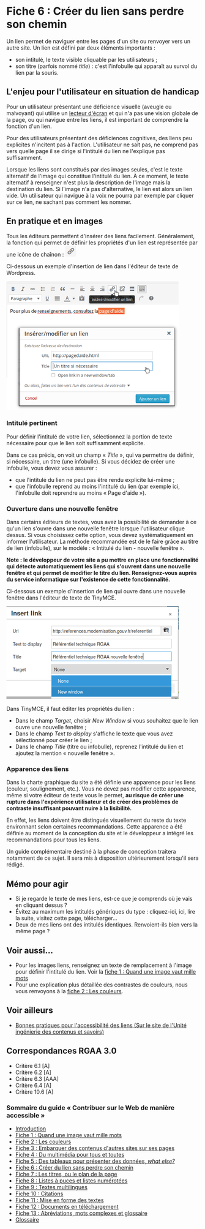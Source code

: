 # Fiche 6&nbsp;: Cr&#233;er du lien sans perdre son chemin

Un lien permet de naviguer entre les pages d'un site ou renvoyer vers un autre site. Un lien est défini par deux éléments importants&nbsp;:

- son intitulé, le texte visible cliquable par les utilisateurs&nbsp;;
- son titre (parfois nommé <i lang="en">title</i>)&nbsp;: c'est l'infobulle qui apparaît au survol du lien par la souris.

## L'enjeu pour l'utilisateur en situation de handicap

Pour un utilisateur présentant une déficience visuelle (aveugle ou malvoyant) qui utilise un [lecteur d'écran](glossaire.md#lecteur-decran) et qui n'a pas une vision globale de la page, ou qui navigue entre les liens, il est important de comprendre la fonction d'un lien.

Pour des utilisateurs présentant des déficiences cognitives, des liens peu explicites n'incitent pas à l'action. L'utilisateur ne sait pas, ne comprend pas vers quelle page il se dirige si l'intitulé du lien ne l'explique pas suffisamment.

Lorsque les liens sont constitués par des images seules, c'est le texte alternatif de l'image qui constitue l'intitulé du lien. À ce moment, le texte alternatif à renseigner n'est plus la description de l'image mais la destination du lien. Si l'image n'a pas d'alternative, le lien est alors un lien vide. Un utilisateur qui navigue à la voix ne pourra par exemple par cliquer sur ce lien, ne sachant pas comment les nommer.

## En pratique et en images

Tous les éditeurs permettent d'insérer des liens facilement. Généralement, la fonction qui permet de définir les propriétés d'un lien est représentée par une icône de chaînon&nbsp;: <img src="img/liens/icone-liens.png" alt="" />

Ci-dessous un exemple d'insertion de lien dans l'éditeur de texte de <span lang="en">Wordpress</span>.

<img src="img/liens/wordpress.png" alt="" />

### Intitulé pertinent

Pour définir l'intitulé de votre lien, sélectionnez la portion de texte nécessaire pour que le lien soit suffisamment explicite.

Dans ce cas précis, on voit un champ «&nbsp;<i lang="en">Title</i>&nbsp;», qui va permettre de définir, si nécessaire, un titre (une infobulle). Si vous décidez de créer une infobulle, vous devez vous assurer&nbsp;:

- que l'intitulé du lien ne peut pas être rendu explicite lui-même&nbsp;;
- que l'infobulle reprend au moins l'intitulé du lien (par exemple ici, l'infobulle doit reprendre au moins «&nbsp;Page d'aide&nbsp;»).

### Ouverture dans une nouvelle fenêtre

Dans certains éditeurs de textes, vous avez la possibilité de demander à ce qu'un lien s'ouvre dans une nouvelle fenêtre lorsque l'utilisateur clique dessus. Si vous choisissez cette option, vous devez systématiquement en informer l'utilisateur. La méthode recommandée est de le faire grâce au titre de lien (infobulle), sur le modèle&nbsp;: «&nbsp;Intitulé du lien - nouvelle fenêtre&nbsp;».

**Note&nbsp;: le développeur de votre site a pu mettre en place une fonctionnalité qui détecte automatiquement les liens qui s'ouvrent dans une nouvelle fenêtre et qui permet de modifier le titre du lien. Renseignez-vous auprès du service informatique sur l'existence de cette fonctionnalité.**

Ci-dessous un exemple d'insertion de lien qui ouvre dans une nouvelle fenêtre dans l'éditeur de texte de <span lang="en">Tiny</span>MCE.

<img src="img/liens/nouvelle-fenetre.png" alt="" />

Dans <span lang="en">Tiny</span>MCE, il faut éditer les propriétés du lien&nbsp;:
- Dans le champ <i lang="en">Target</i>, choisir <i lang="en">New Window</i> si vous souhaitez que le lien ouvre une nouvelle fenêtre&nbsp;;
- Dans le champ <i lang="en">Text to display</i> s'affiche le texte que vous avez sélectionné pour créer le lien&nbsp;;
- Dans le champ <i lang="en">Title</i> (titre ou infobulle), reprenez l'intitulé du lien et ajoutez la mention «&nbsp;nouvelle fenêtre&nbsp;».

### Apparence des liens

Dans la charte graphique du site a été définie une apparence pour les liens (couleur, soulignement, etc.). Vous ne devez pas modifier cette apparence, même si votre éditeur de texte vous le permet, **au risque de créer une rupture dans l'expérience utilisateur et de créer des problèmes de contraste insuffisant pouvant nuire à la lisibilité.**

En effet, les liens doivent être distingués visuellement du reste du texte environnant selon certaines recommandations. Cette apparence a été définie au moment de la conception du site et le développeur a intégré les recommandations pour tous les liens.

Un guide complémentaire destiné à la phase de conception traitera notamment de ce sujet. Il sera mis à disposition ultérieurement lorsqu'il sera rédigé.

## Mémo pour agir

- Si je regarde le texte de mes liens, est-ce que je comprends où je vais en cliquant dessus&nbsp;?
- Évitez au maximum les intitulés génériques du type&nbsp;: cliquez-ici, ici, lire la suite, visitez cette page, télécharger…
- Deux de mes liens ont des intitulés identiques. Renvoient-ils bien vers la même page&nbsp;?

## Voir aussi...

- Pour les images liens, renseignez un texte de remplacement à l'image pour définir l'intitulé du lien. Voir la [fiche 1&nbsp;: Quand une image vaut mille mots](images.md)
- Pour une explication plus détaillée des contrastes de couleurs, nous vous renvoyons à la [fiche 2&nbsp;: Les couleurs](couleurs.md).

## Voir ailleurs

- [Bonnes pratiques pour l'accessibilité des liens (Sur le site de l'Unité ingénierie des contenus et savoirs)](http://ics.utc.fr/capa/DOCS/SP4/Tuto/02/co/02-CAPA_BonnesPratiques_7.html)

## Correspondances RGAA 3.0

- Critère 6.1 [A]
- Critère 6.2 [A]
- Critère 6.3 [AAA]
- Critère 6.4 [A]
- Critère 10.6 [A]

### Sommaire du guide «&nbsp;Contribuer sur le Web de manière accessible&nbsp;»

* [Introduction](0-intro.md)
* [Fiche 1&nbsp;: Quand une image vaut mille mots](images.md)
* [Fiche 2&nbsp;: Les couleurs](couleurs.md)
* [Fiche 3&nbsp;: Embarquer des contenus d'autres sites sur ses pages](cadres.md)
* [Fiche 4&nbsp;: Du multimédia pour tous et toutes](multimedia.md)
* [Fiche 5&nbsp;: Des tableaux pour présenter des données, <i lang="en">what else?</i>](tableaux.md)
* [Fiche 6&nbsp;: Créer du lien sans perdre son chemin](liens.md)
* [Fiche 7&nbsp;: Les titres, ou le plan de la page](titres.md)
* [Fiche 8&nbsp;: Listes à puces et listes numérotées](listes.md)
* [Fiche 9&nbsp;: Textes multilingues](langue.md)
* [Fiche 10&nbsp;: Citations](citations.md)
* [Fiche 11&nbsp;: Mise en forme des textes](mise-en-forme.md)
* [Fiche 12&nbsp;: Documents en téléchargement](docs_telechargement.md)
* [Fiche 13&nbsp;: Abréviations, mots complexes et glossaire](definition.md)
* [Glossaire](glossaire.md)
